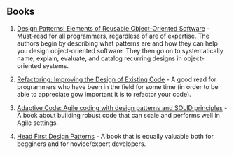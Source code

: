 ## Books
1. [Design Patterns: Elements of Reusable Object-Oriented Software](https://www.goodreads.com/book/show/85009.Design_Patterns) - Must-read for all programmers, regardless of are of expertise. The authors begin by describing what patterns are and how they can help you design object-oriented software. They then go on to systematically name, explain, evaluate, and catalog recurring designs in object-oriented systems.

2. [Refactoring: Improving the Design of Existing Code](https://www.amazon.co.uk/dp/0201485672/) - A good read for programmers who have been in the field for some time (in order to be able to appreciate gow important it is to refactor your code).

3. [Adaptive Code: Agile coding with design patterns and SOLID principles](https://www.oreilly.com/library/view/adaptive-code-agile/9781509302598/) - A book about building robust code that can scale and performs well in Agile settings.

4. [Head First Design Patterns](https://www.goodreads.com/book/show/58128.Head_First_Design_Patterns) - A book that is equally valuable both for begginers and for novice/expert developers.